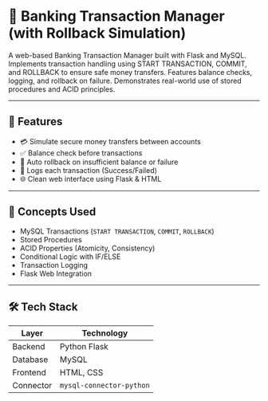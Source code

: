  
# 🏦 Banking Transaction Manager (with Rollback Simulation)

A web-based Banking Transaction Manager built with Flask and MySQL. Implements transaction handling using START TRANSACTION, COMMIT, and ROLLBACK to ensure safe money transfers. Features balance checks, logging, and rollback on failure. Demonstrates real-world use of stored procedures and ACID principles.

---

## 📌 Features

- 💳 Simulate secure money transfers between accounts
- ✅ Balance check before transactions
- 🔄 Auto rollback on insufficient balance or failure
- 🧾 Logs each transaction (Success/Failed)
- 🌐 Clean web interface using Flask & HTML

---

## 🧠 Concepts Used

- MySQL Transactions (`START TRANSACTION`, `COMMIT`, `ROLLBACK`)
- Stored Procedures
- ACID Properties (Atomicity, Consistency)
- Conditional Logic with IF/ELSE
- Transaction Logging
- Flask Web Integration

---

## 🛠️ Tech Stack

| Layer         | Technology      |
|---------------|-----------------|
| Backend       | Python Flask     |
| Database      | MySQL            |
| Frontend      | HTML, CSS        |
| Connector     | `mysql-connector-python` |
